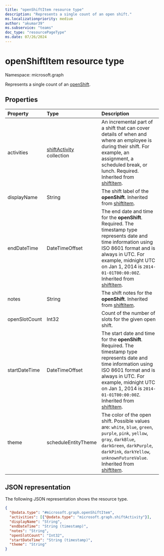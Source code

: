 ```yaml
---
title: "openShiftItem resource type"
description: "Represents a single count of an open shift."
ms.localizationpriority: medium
author: "akumar39"
ms.subservice: "teams"
doc_type: "resourcePageType"
ms.date: 07/26/2024
---
```


# openShiftItem resource type

Namespace: microsoft.graph

Represents a single count of an [openShift](../resources/openshift.md).

## Properties

| Property     | Type        | Description |
|:-------------|:------------|:------------|
| activities 	| [shiftActivity](shiftactivity.md) collection   | An incremental part of a shift that can cover details of when and where an employee is during their shift. For example, an assignment, a scheduled break, or lunch. Required. Inherited from [shiftItem](../resources/shiftitem.md). |
| displayName               | String                  | The shift label of the **openShift**. Inherited from [shiftItem](../resources/shiftitem.md). |
| endDateTime               | DateTimeOffset                 | The end date and time for the **openShift**. Required. The timestamp type represents date and time information using ISO 8601 format and is always in UTC. For example, midnight UTC on Jan 1, 2014 is `2014-01-01T00:00:00Z`. Inherited from [shiftItem](../resources/shiftitem.md). |
| notes               | String                  | The shift notes for the **openShift**. Inherited from [shiftItem](../resources/shiftitem.md). |
|openSlotCount|Int32| Count of the number of slots for the given open shift.|
| startDateTime               | DateTimeOffset                  | The start date and time for the **openShift**. Required. The timestamp type represents date and time information using ISO 8601 format and is always in UTC. For example, midnight UTC on Jan 1, 2014 is `2014-01-01T00:00:00Z`. Inherited from [shiftItem](../resources/shiftitem.md). |
| theme | scheduleEntityTheme   |  The color of the open shift. Possible values are: `white`, `blue`, `green`, `purple`, `pink`, `yellow`, `gray`, `darkBlue`, `darkGreen`, `darkPurple`, `darkPink`, `darkYellow`, `unknownFutureValue`. Inherited from [shiftItem](../resources/shiftitem.md). |

## JSON representation

The following JSON representation shows the resource type.

<!-- {
  "blockType": "resource",
  "optionalProperties": [

  ],
  "@odata.type": "microsoft.graph.openShiftItem",
  "baseType": "microsoft.graph.shiftItem"
}-->

```json
{
  "@odata.type": "#microsoft.graph.openShiftItem",
  "activities": [{"@odata.type": "microsoft.graph.shiftActivity"}],
  "displayName": "String",
  "endDateTime": "String (timestamp)",
  "notes": "String",
  "openSlotCount": "Int32",
  "startDateTime": "String (timestamp)",
  "theme": "String"
}
```

<!-- uuid: 16cd6b66-4b1a-43a1-adaf-3a886856ed98
2019-02-04 14:57:30 UTC -->
<!-- {
  "type": "#page.annotation",
  "description": "openShiftItem resource",
  "keywords": "",
  "section": "documentation",
  "tocPath": ""
}-->

